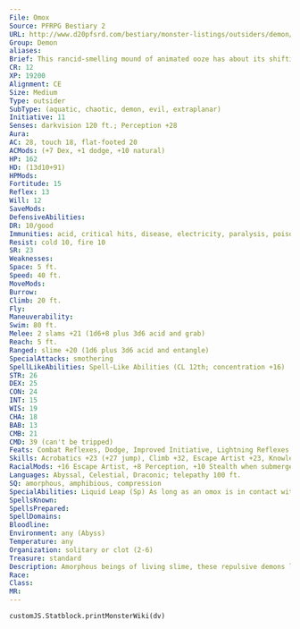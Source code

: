 ```yaml
---
File: Omox
Source: PFRPG Bestiary 2
URL: http://www.d20pfsrd.com/bestiary/monster-listings/outsiders/demon/demon-omox
Group: Demon
aliases: 
Brief: This rancid-smelling mound of animated ooze has about its shifting countenance the hideous shape of a half-melted man.
CR: 12
XP: 19200
Alignment: CE
Size: Medium
Type: outsider
SubType: (aquatic, chaotic, demon, evil, extraplanar)
Initiative: 11
Senses: darkvision 120 ft.; Perception +28
Aura: 
AC: 28, touch 18, flat-footed 20
ACMods: (+7 Dex, +1 dodge, +10 natural)
HP: 162
HD: (13d10+91)
HPMods: 
Fortitude: 15
Reflex: 13
Will: 12
SaveMods: 
DefensiveAbilities: 
DR: 10/good
Immunities: acid, critical hits, disease, electricity, paralysis, poison, polymorph, sleep effects, stunning
Resist: cold 10, fire 10
SR: 23
Weaknesses: 
Space: 5 ft.
Speed: 40 ft.
MoveMods: 
Burrow: 
Climb: 20 ft.
Fly: 
Maneuverability: 
Swim: 80 ft.
Melee: 2 slams +21 (1d6+8 plus 3d6 acid and grab)
Reach: 5 ft.
Ranged: slime +20 (1d6 plus 3d6 acid and entangle)
SpecialAttacks: smothering
SpellLikeAbilities: Spell-Like Abilities (CL 12th; concentration +16)  At will-create water, greater teleport (self plus 50 lbs. of objects only), liquid leap (see below), telekinesis (DC 19)  3/day-gaseous form, control water, poison (DC 18), stinking cloud (DC 17)  1/day-acid fog, summon (level 4, 1 omox 30% or 1d4 babaus 60%)
STR: 26
DEX: 25
CON: 24
INT: 15
WIS: 19
CHA: 18
BAB: 13
CMB: 21
CMD: 39 (can't be tripped)
Feats: Combat Reflexes, Dodge, Improved Initiative, Lightning Reflexes, Mobility, Spring Attack, Vital Strike
Skills: Acrobatics +23 (+27 jump), Climb +32, Escape Artist +23, Knowledge (dungeoneering) +18, Knowledge (planes) +18, Perception +28, Sense Motive +20, Stealth +23 (+33 when submerged), Swim +32
RacialMods: +16 Escape Artist, +8 Perception, +10 Stealth when submerged
Languages: Abyssal, Celestial, Draconic; telepathy 100 ft.
SQ: amorphous, amphibious, compression
SpecialAbilities: Liquid Leap (Sp) As long as an omox is in contact with liquid, it can use dimension door as a swift action (CL 12th); its starting and ending points must be connected by a contiguous mass of liquid.  Slime (Su) An omox's nauseating body is composed of sticky, acidic slime. As an attack action, it can hurl a glob of slime (range increment 20 feet). Any creature that is struck by the glob must make a DC 23 Reflex save or become entangled for 1d6 rounds. The save DC is Constitution-based.  Smothering (Ex) An omox can use its grab ability against a creature of any size. When it grabs a foe, it attempts to flow over and into the victim's mouth and nose to smother it. Each round the omox maintains its grapple, its victim cannot breathe or speak. See page 445 of the Pathfinder RPG Core Rulebook for rules on how long a victim can hold its breath and the consequences of suffocation.
SpellsKnown: 
SpellsPrepared: 
SpellDomains: 
Bloodline: 
Environment: any (Abyss)
Temperature: any
Organization: solitary or clot (2-6)
Treasure: standard
Description: Amorphous beings of living slime, these repulsive demons lurk in fetid pools and lakes of filth, eager to drown unwary passersby. When summoned to the Material Plane, omoxes typically guard places of sacred filth or waters watched over by cults of Jubilex, the demon lord with which these foul demons are most commonly associated.  A typical omox stands 7 feet tall and weighs 1,200 pounds. They form from the souls of those who destroyed beautiful things in life, or who befouled and desecrated objects of purity.
Race: 
Class: 
MR: 
---
```

```dataviewjs
customJS.Statblock.printMonsterWiki(dv)
```
